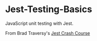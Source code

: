 # Jest-Testing-Basics

JavaScript unit testing with Jest.

From Brad Traversy's [Jest Crash Course](https://www.youtube.com/watch?v=7r4xVDI2vho)
